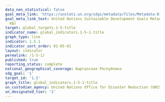```yaml
---
data_non_statistical: false
goal_meta_link: 'https://unstats.un.org/sdgs/metadata/files/Metadata-01-05-01.pdf '
goal_meta_link_text: United Nations Sustainable Development Goals Metadata (PDF 224
  KB)
target: global_targets.1-5-title
indicator_name: global_indicators.1-5-1-title
graph_type: line
indicator: 1.5.1
indicator_sort_order: 01-05-01
layout: indicator
permalink: /1-5-1/
published: true
reporting_status: complete
national_geographical_coverage: Кыргызская Республика
sdg_goal: '1'
target_id: '1.5'
graph_title: global_indicators.1-5-1-title
un_custodian_agency: United Nations Office for Disaster Reduction (UNISDR)
un_designated_tier: '2'
---
```


